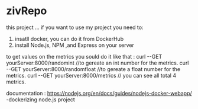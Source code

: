 # zivRepo
this project ...
if you want to use my project you need to:
1. insatll docker, you can do it from DockerHub 
2. install Node.js, NPM ,and Express on your server 

to get values on the metrics you sould do it like that :
curl --GET yourServer:8000/randomint //to gereate an int number for the metrics.
curl --GET yourServer:8000/randomfloat //to gereate a float number for the metrics.
curl --GET yourServer:8000/metrics // you can see all total 4 metrics.

documentation :
https://nodejs.org/en/docs/guides/nodejs-docker-webapp/ -dockerizing node.js project

